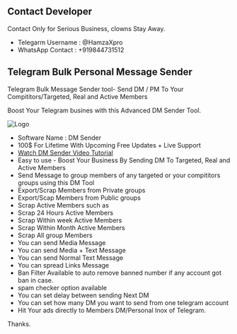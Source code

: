 ## Contact Developer 

Contact Only for Serious Business, clowns Stay Away.

- Telegarm Username : @HamzaXpro
- WhatsApp Contact : +919844731512



## Telegram Bulk Personal Message Sender

Telegram Bulk Message Sender tool- Send DM / PM To Your Compititors/Targeted, Real and Active Members

Boost Your Telegram busines with this Advanced DM Sender Tool.

![Logo](https://blogger.googleusercontent.com/img/b/R29vZ2xl/AVvXsEh4NEvxe9PC21V_Mi5g0jVdSjvm5DSWUhXLVLtTBKeMHBG4gWcF5PLiOb4ZKYJ-45NdzcN7CXv2ShlX_PJB0YX6lDTxuhiE9u4Wae4AfWusB8z3gBmn0R9JtbuDwyOohki4QihzbO-IX6eBKfnUG_wbg9aYs14weyKmziJUc9TAPn2h1h2e7LGLZfjElg/s591/Telegram%20Dm%20sender%20software.jpg)



- Software Name : DM Sender
- 100$ For Lifetime With Upcoming Free Updates + Live Support
- [Watch DM Sender Video Tutorial](https://www.youtube.com/watch?v=iBSutYh5Ex8)
- Easy to use - Boost Your Business By Sending DM To Targeted, Real and Active Members
- Send Message to group members of any targeted or your compititors groups using this DM Tool
- Export/Scrap Members from Private groups
- Export/Scap Members from Public groups
- Scrap Active Members such as
- Scrap 24 Hours Active Members
- Scrap Within week Active Members
- Scrap Within Month Active Members
- Scrap All group Members
- You can send Media Message
- You can send Media + Text Message
- You can send Normal Text Message 
- You can spread Links Message
- Ban Filter Available to auto remove banned number if any account got ban in case.
- spam checker option available
- You can set delay between sending Next DM
- You can set how many DM you want to send from one telegram account
- Hit Your ads directly to Members DM/Personal Inox of Telegram.

Thanks.
